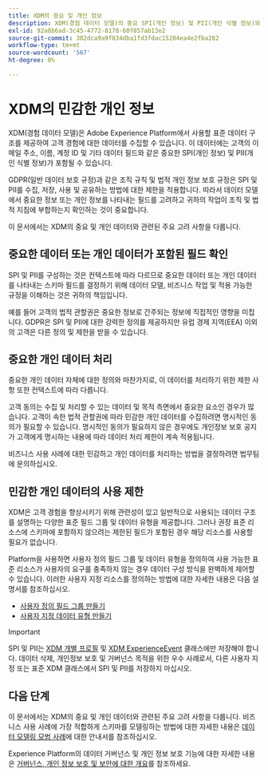 ```yaml
---
title: XDM의 중요 및 개인 정보
description: XDM(경험 데이터 모델)의 중요 SPI(개인 정보) 및 PII(개인 식별 정보)와 관련된 주요 고려 사항에 대해 알아봅니다.
exl-id: 92a8b6ad-3c45-4772-8178-60f857ab13e2
source-git-commit: 302dca9a9f834dba1fd3fdac15284ea4e2fba282
workflow-type: tm+mt
source-wordcount: '567'
ht-degree: 0%

---
```


# XDM의 민감한 개인 정보

XDM(경험 데이터 모델)은 Adobe Experience Platform에서 사용할 표준 데이터 구조를 제공하여 고객 경험에 대한 데이터를 수집할 수 있습니다. 이 데이터에는 고객의 이메일 주소, 이름, 계정 ID 및 기타 데이터 필드와 같은 중요한 SPI(개인 정보) 및 PII(개인 식별 정보)가 포함될 수 있습니다.

GDPR(일반 데이터 보호 규정)과 같은 조직 규칙 및 법적 개인 정보 보호 규정은 SPI 및 PII를 수집, 저장, 사용 및 공유하는 방법에 대한 제한을 적용합니다. 따라서 데이터 모델에서 중요한 정보 또는 개인 정보를 나타내는 필드를 고려하고 귀하의 작업이 조직 및 법적 지침에 부합하는지 확인하는 것이 중요합니다.

이 문서에서는 XDM의 중요 및 개인 데이터와 관련된 주요 고려 사항을 다룹니다.

## 중요한 데이터 또는 개인 데이터가 포함된 필드 확인

SPI 및 PII를 구성하는 것은 컨텍스트에 따라 다르므로 중요한 데이터 또는 개인 데이터를 나타내는 스키마 필드를 결정하기 위해 데이터 모델, 비즈니스 작업 및 적용 가능한 규정을 이해하는 것은 귀하의 책임입니다.

예를 들어 고객의 법적 관할권은 중요한 정보로 간주되는 정보에 직접적인 영향을 미칩니다. GDPR은 SPI 및 PII에 대한 강력한 정의를 제공하지만 유럽 경제 지역(EEA) 이외의 고객은 다른 정의 및 제한을 받을 수 있습니다.

## 중요한 개인 데이터 처리

중요한 개인 데이터 자체에 대한 정의와 마찬가지로, 이 데이터를 처리하기 위한 제한 사항 또한 컨텍스트에 따라 다릅니다.

고객 동의는 수집 및 처리할 수 있는 데이터 및 목적 측면에서 중요한 요소인 경우가 많습니다. 고객이 속한 법적 관할권에 따라 민감한 개인 데이터를 수집하려면 명시적인 동의가 필요할 수 있습니다. 명시적인 동의가 필요하지 않은 경우에도 개인정보 보호 공지가 고객에게 명시하는 내용에 따라 데이터 처리 제한이 계속 적용됩니다.

비즈니스 사용 사례에 대한 민감하고 개인 데이터를 처리하는 방법을 결정하려면 법무팀에 문의하십시오.

## 민감한 개인 데이터의 사용 제한

XDM은 고객 경험을 향상시키기 위해 관련성이 있고 일반적으로 사용되는 데이터 구조를 설명하는 다양한 표준 필드 그룹 및 데이터 유형을 제공합니다. 그러나 권장 표준 리소스에 스키마에 포함하지 않으려는 제한된 필드가 포함된 경우 해당 리소스를 사용할 필요가 없습니다.

Platform을 사용하면 사용자 정의 필드 그룹 및 데이터 유형을 정의하여 사용 가능한 표준 리소스가 사용자의 요구를 충족하지 않는 경우 데이터 구성 방식을 완벽하게 제어할 수 있습니다. 이러한 사용자 지정 리소스를 정의하는 방법에 대한 자세한 내용은 다음 설명서를 참조하십시오.

* [사용자 정의 필드 그룹 만들기](../ui/resources/field-groups.md#create)
* [사용자 지정 데이터 유형 만들기](../ui/resources/data-types.md#create)

<!-- (To include once features are available)
* Marking fields as sensitive
* Remove fields from standard field groups pre-ingestion
* Deprecate fields post-ingestion
-->

>[!IMPORTANT]
>
>SPI 및 PII는 [XDM 개별 프로필](../classes/individual-profile.md) 및 [XDM ExperienceEvent](../classes/experienceevent.md) 클래스에만 저장해야 합니다. 데이터 삭제, 개인정보 보호 및 거버넌스 목적을 위한 우수 사례로서, 다른 사용자 지정 또는 표준 XDM 클래스에서 SPI 및 PII를 저장하지 마십시오.

## 다음 단계

이 문서에서는 XDM의 중요 및 개인 데이터와 관련된 주요 고려 사항을 다룹니다. 비즈니스 사용 사례에 가장 적합하게 스키마를 모델링하는 방법에 대한 자세한 내용은 [데이터 모델링 모범 사례](./best-practices.md)에 대한 안내서를 참조하십시오.

Experience Platform의 데이터 거버넌스 및 개인 정보 보호 기능에 대한 자세한 내용은 [거버넌스, 개인 정보 보호 및 보안에 대한 개요](../../landing/governance-privacy-security/overview.md)를 참조하세요.
